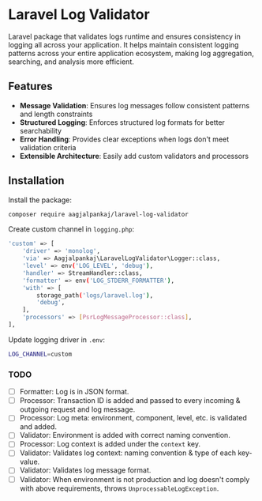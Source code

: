 # Laravel Log Validator
Laravel package that validates logs runtime and ensures consistency in logging all across your application.
It helps maintain consistent logging patterns across your entire application ecosystem, making log aggregation, searching, and analysis more efficient.

## Features

- **Message Validation**: Ensures log messages follow consistent patterns and length constraints
- **Structured Logging**: Enforces structured log formats for better searchability
- **Error Handling**: Provides clear exceptions when logs don't meet validation criteria
- **Extensible Architecture**: Easily add custom validators and processors

## Installation

Install the package:
```bash
composer require aagjalpankaj/laravel-log-validator
```

Create custom channel in `logging.php`:
```bash
'custom' => [
    'driver' => 'monolog',
    'via' => Aagjalpankaj\LaravelLogValidator\Logger::class,
    'level' => env('LOG_LEVEL', 'debug'),
    'handler' => StreamHandler::class,
    'formatter' => env('LOG_STDERR_FORMATTER'),
    'with' => [
        storage_path('logs/laravel.log'),
        'debug',
    ],
    'processors' => [PsrLogMessageProcessor::class],
],
```

Update logging driver in `.env`:
```bash
LOG_CHANNEL=custom
```

### TODO

- [ ] Formatter: Log is in JSON format.
- [ ] Processor: Transaction ID is added and passed to every incoming & outgoing request and log message.
- [ ] Processor: Log meta: environment, component, level, etc. is validated and added.
- [ ] Validator: Environment is added with correct naming convention.
- [ ] Processor: Log context is added under the `context` key.
- [ ] Validator: Validates log context: naming convention & type of each key-value.
- [ ] Validator: Validates log message format.
- [ ] Validator: When environment is not production and log doesn't comply with above requirements, throws `UnprocessableLogException`.
